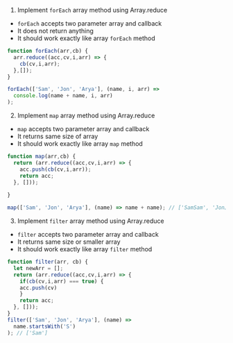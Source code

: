 1. Implement `forEach` array method using Array.reduce

- `forEach` accepts two parameter array and callback
- It does not return anything
- It should work exactly like array `forEach` method

```js
function forEach(arr,cb) {
  arr.reduce((acc,cv,i,arr) => {
    cb(cv,i,arr);
  },[]);
}

forEach(['Sam', 'Jon', 'Arya'], (name, i, arr) =>
  console.log(name + name, i, arr)
);
```

2. Implement `map` array method using Array.reduce

- `map` accepts two parameter array and callback
- It returns same size of array
- It should work exactly like array `map` method

```js
function map(arr,cb) {
  return (arr.reduce((acc,cv,i,arr) => {
    acc.push(cb(cv,i,arr));
    return acc;
  }, []));
  
}

map(['Sam', 'Jon', 'Arya'], (name) => name + name); // ['SamSam', 'JonJon', 'AryaArya']
```

3. Implement `filter` array method using Array.reduce

- `filter` accepts two parameter array and callback
- It returns same size or smaller array
- It should work exactly like array `filter` method

```js
function filter(arr, cb) {
  let newArr = [];
  return (arr.reduce((acc,cv,i,arr) => {
    if(cb(cv,i,arr) === true) {
    acc.push(cv)
    }
    return acc;
  }, []));
}
filter(['Sam', 'Jon', 'Arya'], (name) =>
  name.startsWith('S')
); // ['Sam']
```
